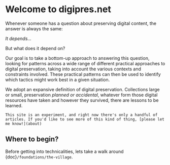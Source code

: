 # Welcome to digipres.net

Whenever someone has a question about preserving digital content, the answer is always the same: 

_It depends..._

But what does it depend on?

Our goal is to take a bottom-up approach to answering this question, looking for patterns across a wide range of different practical approaches to digital preservation, taking into account the various contexts and constraints involved.  These practical patterns can then be used to identify which tactics might work best in a given situation. 

We adopt an expansive definition of digital preservation.  Collections large or small, preservation _planned or accidental_, whatever form those digital resources have taken and however they survived, there are lessons to be learned.

```{warning}
This site is an experiment, and right now there's only a handful of articles. If you'd like to see more of this kind of thing, [please let me know!](about)
```

## Where to begin?

Before getting into technicalities, lets take a walk around {doc}`/foundations/the-village`.
